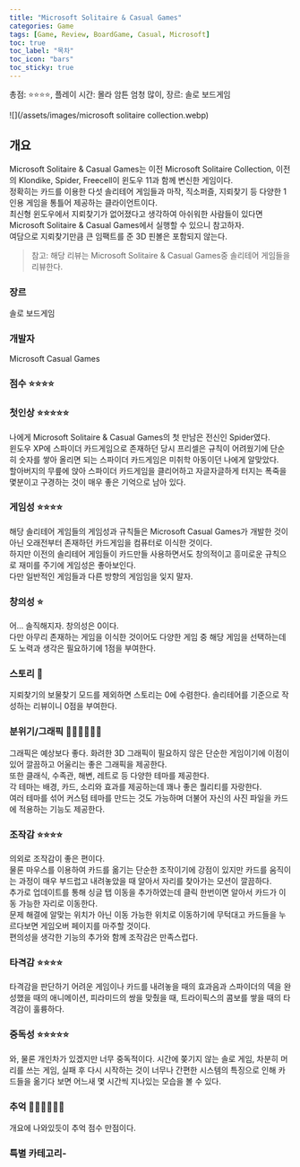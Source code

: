 ```yaml
---
title: "Microsoft Solitaire & Casual Games"
categories: Game
tags: [Game, Review, BoardGame, Casual, Microsoft]
toc: true
toc_label: "목차"
toc_icon: "bars"
toc_sticky: true
---
```


총점: ⭐⭐⭐⭐, 플레이 시간: 몰라 암튼 엄청 많이, 장르: 솔로 보드게임

![](/assets/images/microsoft solitaire collection.webp)

## 개요

Microsoft Solitaire & Casual Games는 이전 Microsoft Solitaire Collection, 이전의 Klondike, Spider, Freecell이 윈도우 11과 함께 변신한 게임이다.  
정확히는 카드를 이용한 다섯 솔리테어 게임들과 마작, 직소퍼즐, 지뢰찾기 등 다양한 1인용 게임을 통틀어 제공하는 클라이언트이다.  
최신형 윈도우에서 지뢰찾기가 없어졌다고 생각하여 아쉬워한 사람들이 있다면 Microsoft Solitaire & Casual Games에서 실행할 수 있으니 참고하자.  
여담으로 지뢰찾기만큼 큰 임팩트를 준 3D 핀볼은 포함되지 않는다.

>참고: 해당 리뷰는 Microsoft Solitaire & Casual Games중 솔리테어 게임들을 리뷰한다.
    

### 장르

솔로 보드게임

### 개발자

Microsoft Casual Games

### 점수 ⭐⭐⭐⭐

### 첫인상 ⭐⭐⭐⭐⭐

나에게 Microsoft Solitaire & Casual Games의 첫 만남은 전신인 Spider였다.  
윈도우 XP에 스파이더 카드게임으로 존재하던 당시 프리셀은 규칙이 어려웠기에 단순히 숫자를 쌓아 올리면 되는 스파이더 카드게임은 미취학 아동이던 나에게 알맞았다.  
할아버지의 무릎에 앉아 스파이더 카드게임을 클리어하고 자글자글하게 터지는 폭죽을 몇분이고 구경하는 것이 매우 좋은 기억으로 남아 있다.

### 게임성 ⭐⭐⭐⭐

해당 솔리테어 게임들의 게임성과 규칙들은 Microsoft Casual Games가 개발한 것이 아닌 오래전부터 존재하던 카드게임을 컴퓨터로 이식한 것이다.  
하지만 이전의 솔리테어 게임들이 카드만들 사용하면서도 창의적이고 흥미로운 규칙으로 재미를 주기에 게임성은 좋아보인다.  
다만 일반적인 게임들과 다른 방향의 게임임을 잊지 말자.

### 창의성 ⭐

어… 솔직해지자. 창의성은 0이다.  
다만 아무리 존재하는 게임을 이식한 것이어도 다양한 게임 중 해당 게임을 선택하는데도 노력과 생각은 필요하기에 1점을 부여한다. 

### 스토리 💩

지뢰찾기의 보물찾기 모드를 제외하면 스토리는 0에 수렴한다.
솔리테어를 기준으로 작성하는 리뷰이니 0점을 부여한다.

### 분위기/그래픽 💎💎💎💎💎💎

그래픽은 예상보다 좋다. 화려한 3D 그래픽이 필요하지 않은 단순한 게임이기에 이점이 있어 깔끔하고 어울리는 좋은 그래픽을 제공한다.  
또한 클래식, 수족관, 해변, 레트로 등 다양한 테마를 제공한다.  
각 테마는 배경, 카드, 소리와 효과를 제공하는데 꽤나 좋은 퀄리티를 자랑한다.  
여러 테마를 섞어 커스텀 테마를 만드는 것도 가능하며 더불어 자신의 사진 파일을 카드에 적용하는 기능도 제공한다.

### 조작감 ⭐⭐⭐⭐

의외로 조작감이 좋은 편이다.  
물론 마우스를 이용하여 카드를 옮기는 단순한 조작이기에 강점이 있지만 카드를 움직이는 과정이 매우 부드럽고 내려놓았을 때 알아서 자리를 찾아가는 모션이 깔끔하다.  
추가로 업데이트를 통해 싱글 탭 이동을 추가하였는데 클릭 한번이면 알아서 카드가 이동 가능한 자리로 이동한다.  
문제 해결에 알맞는 위치가 아닌 이동 가능한 위치로 이동하기에 무턱대고 카드들을 누르다보면 게임오버 페이지를 마주할 것이다.  
편의성을 생각한 기능의 추가와 함께 조작감은 만족스럽다.

### 타격감 ⭐⭐⭐⭐

타격감을 판단하기 어려운 게임이나 카드를 내려놓을 때의 효과음과 스파이더의 덱을 완성했을 때의 애니메이션, 피라미드의 쌍을 맞췄을 때, 트라이픽스의 콤보를 쌓을 때의 타격감이 훌륭하다.

### 중독성 ⭐⭐⭐⭐⭐

와, 물론 개인차가 있겠지만 너무 중독적이다.
시간에 쫒기지 않는 솔로 게임, 차분히 머리를 쓰는 게임, 실패 후 다시 시작하는 것이 너무나 간편한 시스템의 특징으로 인해 카드들을 옮기다 보면 어느새 몇 시간씩 지나있는 모습을 볼 수 있다. 

### 추억 💎💎💎💎💎💎

개요에 나와있듯이 추억 점수 만점이다. 

### 특별 카테고리-
